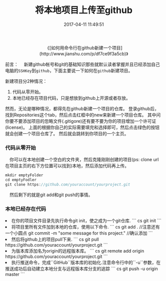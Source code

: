 ﻿---
title: 将本地项目上传至github
date: 2017-04-11 11:49:51
tags:
---

<center>
《[如何用命令行在github新建一个项目](http://www.jianshu.com/p/df7ce9f3a5cb)》
</center>

前言：
　新建github帐号和git的基础知识那些就默认读者掌握并且已经添加自己电脑的``SSHKey``到``github``，下面主要说一下如何在``github``新建项目。

新建项目分2种情况：
1. 代码从零开始。
2. 本地已经存在项目代码，只是想放到github上开源或者存放。

然而，无论是哪种情况，都得先在github新建一个项目的仓库。
登录github后，找到Repositories这个tab，然后点击红框中的new来新建一个项目仓库。
其中问你要不要添加项目的忽略文件(.gitigore)还有要不要为你的项目增加一个许可证(license)。
上面的根据你自己的实际需要填完和选择即可，然后点击绿色的按钮就会创建一个项目仓库了。
然后就会跳转到你项目的一个主页。

### 代码从零开始
　你可以在本地创建一个空白的文件夹，然后克隆刚刚创建的项目(ps: clone url 在项目主页的右下方位置可以找到)本地，然后添加代码再上传。
``` cs
mkdir emptyFolder
cd emptyFodler
git clone https://github.com/youraccount/yourproject.git
```
　然后剩下的就是git add和git push的事情。

### 本地已经存在代码
<li>在你的项目文件目录先执行命令git init，使之成为一个git仓库.
``` cs
git init
```
<li>将项目里所有文件加到本地的仓库，使用以下命令.
``` cs
  git add .  //注意还有一个小圆点
  git commit -m "some message for this project."	//确认添加
 ```
<li>然后将github上的项目pull下来.
``` cs
  git pull https://github.com/youraccount/yourproject.git
```
<li>为版本库添加名为origin的远程版本库。
``` cs
  git remote add origin https://github.com/youraccount/yourproject.git
```
<li>执行推送命令，完成``GitHub``版本库的初始化.注意命令行中的``-u``参数，在推送成功后自动建立本地分支与远程版本库分支的追踪
``` cs
  git push -u origin master
  ```


